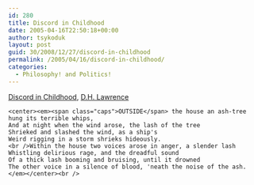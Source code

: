 ```yaml
---
id: 280
title: Discord in Childhood
date: 2005-04-16T22:50:18+00:00
author: tsykoduk
layout: post
guid: 30/2008/12/27/discord-in-childhood
permalink: /2005/04/16/discord-in-childhood/
categories:
  - Philosophy! and Politics!
---
```

<a href="http://www.bartleby.com/127/4.html">Discord in Childhood</a>, <a href="http://www.online-literature.com/dh_lawrence/">D.H. Lawrence</a>


	<center><em><span class="caps">OUTSIDE</span> the house an ash-tree hung its terrible whips,
	And at night when the wind arose, the lash of the tree
	Shrieked and slashed the wind, as a ship's
	Weird rigging in a storm shrieks hideously.
	<br />Within the house two voices arose in anger, a slender lash
	Whistling delirious rage, and the dreadful sound
	Of a thick lash booming and bruising, until it drowned
	The other voice in a silence of blood, 'neath the noise of the ash.</em></center><br />
